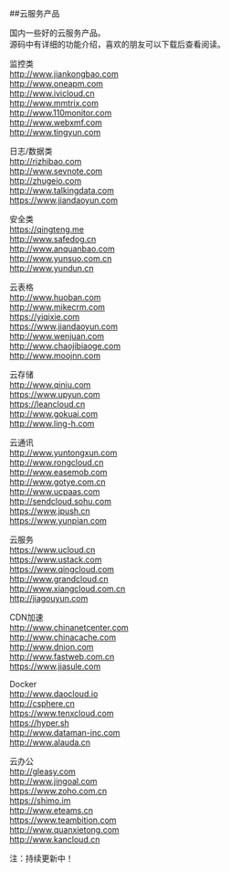 ##云服务产品

国内一些好的云服务产品。</br>
源码中有详细的功能介绍，喜欢的朋友可以下载后查看阅读。</br>

监控类</br>
http://www.jiankongbao.com</br>
http://www.oneapm.com</br>
http://www.ivicloud.cn</br>
http://www.mmtrix.com</br>
http://www.110monitor.com</br>
http://www.webxmf.com</br>
http://www.tingyun.com</br>

日志/数据类</br>
http://rizhibao.com</br>
http://www.sevnote.com</br>
http://zhugeio.com</br>
http://www.talkingdata.com</br>
https://www.jiandaoyun.com</br>

安全类</br>
https://qingteng.me</br>
http://www.safedog.cn</br>
http://www.anquanbao.com</br>
http://www.yunsuo.com.cn</br>
http://www.yundun.cn</br>

云表格</br>
http://www.huoban.com</br>
http://www.mikecrm.com</br>
https://yiqixie.com</br>
https://www.jiandaoyun.com</br>
http://www.wenjuan.com</br>
http://www.chaojibiaoge.com</br>
http://www.moojnn.com</br>

云存储</br>
http://www.qiniu.com</br>
https://www.upyun.com</br>
https://leancloud.cn</br>
http://www.gokuai.com</br>
http://www.ling-h.com</br>

云通讯</br>
http://www.yuntongxun.com</br>
http://www.rongcloud.cn</br>
http://www.easemob.com</br>
http://www.gotye.com.cn</br>
http://www.ucpaas.com</br>
http://sendcloud.sohu.com</br>
https://www.jpush.cn</br>
https://www.yunpian.com</br>

云服务</br>
https://www.ucloud.cn</br>
https://www.ustack.com</br>
https://www.qingcloud.com</br>
http://www.grandcloud.cn</br>
http://www.xiangcloud.com.cn</br>
http://jiagouyun.com</br>

CDN加速</br>
http://www.chinanetcenter.com</br>
http://www.chinacache.com</br>
http://www.dnion.com</br>
http://www.fastweb.com.cn</br>
https://www.jiasule.com</br>

Docker</br>
http://www.daocloud.io</br>
http://csphere.cn</br>
https://www.tenxcloud.com</br>
https://hyper.sh</br>
http://www.dataman-inc.com</br>
http://www.alauda.cn</br>

云办公</br>
http://gleasy.com</br>
http://www.jingoal.com</br>
https://www.zoho.com.cn</br>
https://shimo.im</br>
http://www.eteams.cn</br>
https://www.teambition.com</br>
http://www.quanxietong.com</br>
http://www.kancloud.cn</br>

注：持续更新中！
